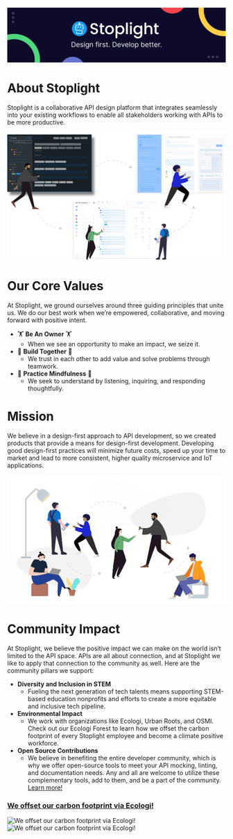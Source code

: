 ![](./assets/Sales-LinkedIn-Banner-1.png)

# About Stoplight
Stoplight is a collaborative API design platform that integrates seamlessly into your existing workflows to enable all stakeholders working with APIs to be more productive.

![](./assets/hero.svg)

# Our Core Values
At Stoplight, we ground ourselves around three guiding principles that unite us. We do our best work when we’re empowered, collaborative, and moving forward with positive intent.

*  🏋️ **Be An Owner** 🏋️
    *  When we see an opportunity to make an impact, we seize it.
*  👷 **Build Together** 👷
    *  We trust in each other to add value and solve problems through teamwork.
*  🧘 **Practice Mindfulness** 🧘
    *  We seek to understand by listening, inquiring, and responding thoughtfully.

# Mission

We believe in a design-first approach to API development, so we created products that provide a means for design-first development. Developing good design-first practices will minimize future costs, speed up your time to market and lead to more consistent, higher quality microservice and IoT applications.

![](./assets/mission-team.png)

# Community Impact

At Stoplight, we believe the positive impact we can make on the world isn’t limited to the API space. APIs are all about connection, and at Stoplight we like to apply that connection to the community as well. Here are the community pillars we support:

* **Diversity and Inclusion in STEM**
    * Fueling the next generation of tech talents means supporting STEM-based education nonprofits and efforts to create a more equitable and inclusive tech pipeline.
* **Environmental Impact**
    * We work with organizations like Ecologi, Urban Roots, and OSMI. Check out our Ecologi Forest to learn how we offset the carbon footprint of every Stoplight employee and become a climate positive workforce.
* **Open Source Contributions**
    * We believe in benefiting the entire developer community, which is why we offer open-source tools to meet your API mocking, linting, and documentation needs. Any and all are welcome to utilize these complementary tools, add to them, and be a part of the community. [Learn more!](https://stoplight.io/open-source/)

### [We offset our carbon footprint via Ecologi!](https://ecologi.com/stoplightinc?r=5db9f5263b387200179a1d3d)
![We offset our carbon footprint via Ecologi!](https://user-images.githubusercontent.com/3588798/161165655-6105eea2-4689-4158-966e-7ece11f0495d.png#gh-dark-mode-only)
![We offset our carbon footprint via Ecologi!](https://user-images.githubusercontent.com/3588798/161165648-9b35a7bf-7f6a-401e-bc36-2df04b4cb933.png#gh-light-mode-only)